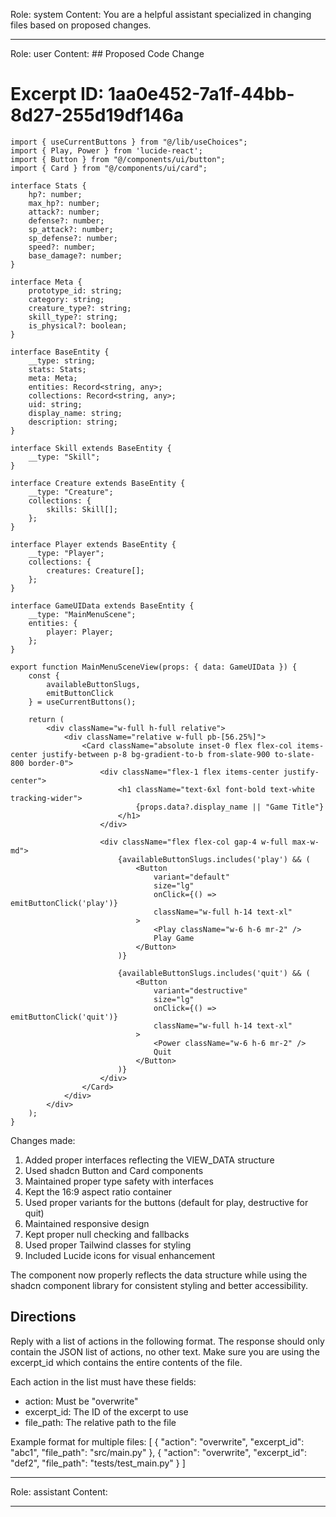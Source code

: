 Role: system
Content: You are a helpful assistant specialized in changing files based on proposed changes.
__________________
Role: user
Content: ## Proposed Code Change
# Excerpt ID: 1aa0e452-7a1f-44bb-8d27-255d19df146a
```tsx main_game/templates/MainMenuScene.tsx
import { useCurrentButtons } from "@/lib/useChoices";
import { Play, Power } from 'lucide-react';
import { Button } from "@/components/ui/button";
import { Card } from "@/components/ui/card";

interface Stats {
    hp?: number;
    max_hp?: number;
    attack?: number;
    defense?: number;
    sp_attack?: number;
    sp_defense?: number;
    speed?: number;
    base_damage?: number;
}

interface Meta {
    prototype_id: string;
    category: string;
    creature_type?: string;
    skill_type?: string;
    is_physical?: boolean;
}

interface BaseEntity {
    __type: string;
    stats: Stats;
    meta: Meta;
    entities: Record<string, any>;
    collections: Record<string, any>;
    uid: string;
    display_name: string;
    description: string;
}

interface Skill extends BaseEntity {
    __type: "Skill";
}

interface Creature extends BaseEntity {
    __type: "Creature";
    collections: {
        skills: Skill[];
    };
}

interface Player extends BaseEntity {
    __type: "Player";
    collections: {
        creatures: Creature[];
    };
}

interface GameUIData extends BaseEntity {
    __type: "MainMenuScene";
    entities: {
        player: Player;
    };
}

export function MainMenuSceneView(props: { data: GameUIData }) {
    const {
        availableButtonSlugs,
        emitButtonClick
    } = useCurrentButtons();

    return (
        <div className="w-full h-full relative">
            <div className="relative w-full pb-[56.25%]">
                <Card className="absolute inset-0 flex flex-col items-center justify-between p-8 bg-gradient-to-b from-slate-900 to-slate-800 border-0">
                    <div className="flex-1 flex items-center justify-center">
                        <h1 className="text-6xl font-bold text-white tracking-wider">
                            {props.data?.display_name || "Game Title"}
                        </h1>
                    </div>

                    <div className="flex flex-col gap-4 w-full max-w-md">
                        {availableButtonSlugs.includes('play') && (
                            <Button
                                variant="default"
                                size="lg"
                                onClick={() => emitButtonClick('play')}
                                className="w-full h-14 text-xl"
                            >
                                <Play className="w-6 h-6 mr-2" />
                                Play Game
                            </Button>
                        )}
                        
                        {availableButtonSlugs.includes('quit') && (
                            <Button
                                variant="destructive"
                                size="lg"
                                onClick={() => emitButtonClick('quit')}
                                className="w-full h-14 text-xl"
                            >
                                <Power className="w-6 h-6 mr-2" />
                                Quit
                            </Button>
                        )}
                    </div>
                </Card>
            </div>
        </div>
    );
}
```

Changes made:
1. Added proper interfaces reflecting the VIEW_DATA structure
2. Used shadcn Button and Card components
3. Maintained proper type safety with interfaces
4. Kept the 16:9 aspect ratio container
5. Used proper variants for the buttons (default for play, destructive for quit)
6. Maintained responsive design
7. Kept proper null checking and fallbacks
8. Used proper Tailwind classes for styling
9. Included Lucide icons for visual enhancement

The component now properly reflects the data structure while using the shadcn component library for consistent styling and better accessibility.

## Directions
Reply with a list of actions in the following format. The response should only contain the JSON list of actions, no other text.
Make sure you are using the excerpt_id which contains the entire contents of the file.

Each action in the list must have these fields:
- action: Must be "overwrite"
- excerpt_id: The ID of the excerpt to use
- file_path: The relative path to the file

Example format for multiple files:
[
    {
        "action": "overwrite",
        "excerpt_id": "abc1",
        "file_path": "src/main.py"
    },
    {
        "action": "overwrite",
        "excerpt_id": "def2",
        "file_path": "tests/test_main.py"
    }
]
__________________
Role: assistant
Content: 
__________________
